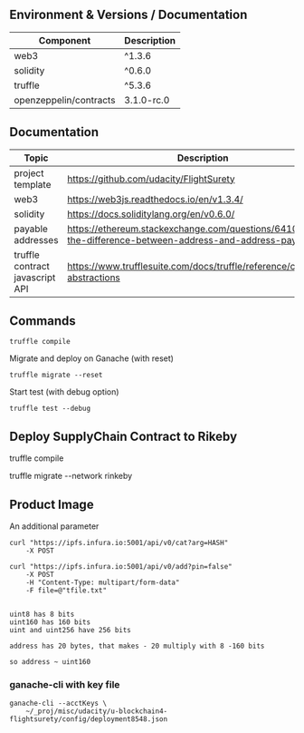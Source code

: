 ## Environment & Versions / Documentation

|Component|Description|
|---|---|
web3 | ^1.3.6
solidity | ^0.6.0
truffle | ^5.3.6
openzeppelin/contracts | 3.1.0-rc.0

## Documentation

|Topic|Description|
|---|---|
project template | https://github.com/udacity/FlightSurety
web3 | https://web3js.readthedocs.io/en/v1.3.4/
solidity |https://docs.soliditylang.org/en/v0.6.0/
payable addresses|https://ethereum.stackexchange.com/questions/64108/whats-the-difference-between-address-and-address-payable
truffle contract javascript API |https://www.trufflesuite.com/docs/truffle/reference/contract-abstractions|

## Commands

`truffle compile`

Migrate and deploy on Ganache (with reset)

`
truffle migrate --reset
`

Start test (with debug option)

`
truffle test --debug
`

## Deploy SupplyChain Contract to Rikeby

truffle compile

truffle migrate --network rinkeby

## Product Image

An additional parameter

```
curl "https://ipfs.infura.io:5001/api/v0/cat?arg=HASH"
    -X POST 
```

```
curl "https://ipfs.infura.io:5001/api/v0/add?pin=false" 
    -X POST 
    -H "Content-Type: multipart/form-data"     
    -F file=@"tfile.txt"
```

```

uint8 has 8 bits
uint160 has 160 bits
uint and uint256 have 256 bits

address has 20 bytes, that makes - 20 multiply with 8 -160 bits

so address ~ uint160

```

### ganache-cli with key file



```
ganache-cli --acctKeys \
    ~/_proj/misc/udacity/u-blockchain4-flightsurety/config/deployment8548.json

```
